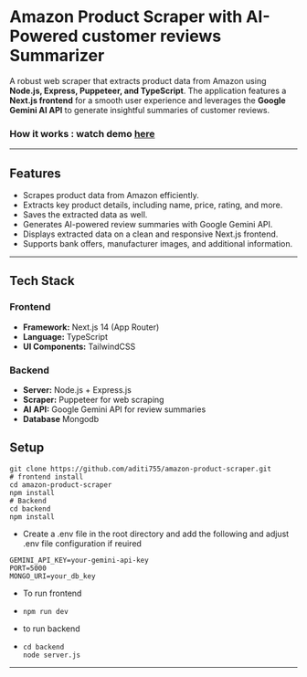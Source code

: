 # Amazon Product Scraper with AI-Powered customer reviews Summarizer

A robust web scraper that extracts product data from Amazon using **Node.js, Express, Puppeteer, and TypeScript**. The application features a **Next.js frontend** for a smooth user experience and leverages the **Google Gemini AI API** to generate insightful summaries of customer reviews.

### How it works : watch demo [here](https://www.loom.com/share/1c0bd390c85d469d80806e1be541fa2b?sid=f84a2559-5e06-4db1-8719-75ac9d096ec7)
---

## Features

- Scrapes product data from Amazon efficiently.  
- Extracts key product details, including name, price, rating, and more.
- Saves the extracted data as well.
- Generates AI-powered review summaries with Google Gemini API.  
- Displays extracted data on a clean and responsive Next.js frontend.  
- Supports bank offers, manufacturer images, and additional information.

---

##  Tech Stack

### Frontend
- **Framework:** Next.js 14 (App Router)
- **Language:** TypeScript
- **UI Components:** TailwindCSS

### Backend
- **Server:** Node.js + Express.js
- **Scraper:** Puppeteer for web scraping
- **AI API:** Google Gemini API for review summaries
- **Database** Mongodb

## Setup 
```
git clone https://github.com/aditi755/amazon-product-scraper.git
# frontend install
cd amazon-product-scraper
npm install
# Backend
cd backend
npm install
```
- Create a .env file in the root directory and add the following and adjust .env file configuration if reuired
```
GEMINI_API_KEY=your-gemini-api-key
PORT=5000
MONGO_URI=your_db_key
```

- To run frontend
- ```
  npm run dev
  ```

- to run backend
- ```
  cd backend
  node server.js
  ```
---


